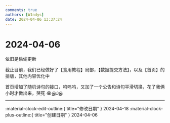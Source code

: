 ```yaml
---
comments: true
authors: [W1ndys]
date: 2024-04-06 13:37:24
---
```


# 2024-04-06

依旧是偷偷更新

<!-- more -->

截止目前，我们已经做好了【食用教程】局部，【数据提交方法】，以及【首页】的排版，其他内容优化中

首页增加了随机诗句的接口，呜呜呜，又加了一个公告和诗句平滑切换，花了我俩小时才做出来，哭死 😭இ௰இ

---

:material-clock-edit-outline:{ title="修改日期" } 2024-04-18
:material-clock-plus-outline:{ title="创建日期" } 2024-04-06

